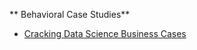 ** Behavioral Case Studies**
  - [Cracking Data Science Business Cases](https://www.youtube.com/watch?v=o1kdg0QPyfQ)
